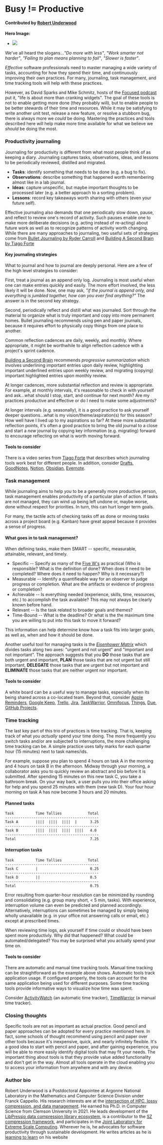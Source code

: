 # Busy != Productive

#### Contributed by [Robert Underwood](https://robertu94.github.io)

**Hero Image:**
 
- <img src='../../images/Blog_2303_Organization_A.png' />

We've all heard the slogans...*"Do more with less"*, *"Work smarter not harder"*, *"Failing to plan means planning to fail"*, *"Slower is faster"*.

*Effective* software professionals need to master managing a wide variety of tasks, accounting for how they spend their time, and continuously improving their own practices.
For many, journaling, task management, and time tracking tools will help with these practices.

However, as David Sparks and Mike Schmitz, hosts of the [Focused podcast](https://www.relay.fm/focused) put it, "life is about more than cranking widgets".
The goal of these tools is not to enable getting more done (they probably will), but to enable people to be better stewards of their time and resources.
While it may be satisfying to write another unit test, release a new feature, or resolve a stubborn bug, there is always more we *could* be doing.
Mastering the practices and tools described here will help make more time available for what we believe we *should* be doing the most.

### Productivity journaling

Journaling for productivity is different from what most people think of as keeping a diary.
Journaling captures tasks, observations, ideas, and lessons to be periodically reviewed, distilled and migrated.

* **Tasks**: identify something that needs to be done (e.g. a bug to fix).
* **Observations**: describe something that happened worth remembering almost like in a lab journal.
* **Ideas**: capture unspecific, but maybe important thoughts to be processed later (e.g. a better approach to a sorting problem).
* **Lessons**: record key takeaways worth sharing with others (even your future self).

Effective  journaling also demands that one periodically slow down, pause, and reflect to review one's record of activity.
Such pauses enable one to make more deliberate decisions (e.g. acting instead of re-acting) about future work as well as to recognize patterns of activity worth changing.
While there are many approaches to journaling, two useful sets of strategies come from [Bullet Journaling by Ryder Carroll](https://bulletjournal.com/) and [Building A Second Brain by Tiago Forte](https://www.buildingasecondbrain.com/)

#### Key journaling strategies

What to journal and how to journal are deeply personal.
Here are a few of the high level strategies to consider:

First, treat a journal as an append only log.
Journaling is most useful when one can make entries quickly and easily.
The more effort involved, the less likely it will be done.
Now, one may ask, *"if the journal is append only, and everything is jumbled together, how can you ever find anything?"*
The answer is in the second key strategy.

Second, periodically reflect and distill what was journaled.
Sort through the material to organize what is truly important and copy into more permanent homes.
Bullet journaling recommends using pen and paper journals, because it requires effort to physically copy things from one place to another.

Common reflection cadences are daily, weekly, and monthly.
Where appropriate, it might be worthwhile to align reflection cadence with a project's sprint cadence.

[Building a Second Brain](https://www.buildingasecondbrain.com/) recommends *progressive summarization* which involves underlining important entries upon daily review, highlighting important underlined entries upon weekly review, and migrating (copying) important highlighted entries upon monthly review.

At longer cadences, more substantial reflection and review is appropriate.
For example, at monthly intervals, it's reasonable to check in with yourself and ask...what should I stop, start, and continue for next month?
Are my practices productive and effective or do I need to make some adjustments?

At longer intervals (e.g. seasonally), it is a good practice to ask yourself deeper questions...what is my vision/theme/aspiration(s) for this season?
How well have I lived up to my aspirations so far?
At these more substantial reflection points, it's often a good practice to bring the old journal to a close and start a *new* journal by copying key information (e.g. migrating) forward to encourage reflecting on what is worth moving forward.

#### Tools to consider

There is a video series from [Tiago Forte](https://www.youtube.com/playlist?list=PLVNXAaej57W7fbYoc_XJ0bA0T3k_Ye-Q2) that describes which journaling tools work best for different people.
In addition, consider [Drafts](https://getdrafts.com/), [GoodNotes](https://www.goodnotes.com/), [Notion](https://www.notion.so/), [Obsidian](https://obsidian.md/), [Evernote](https://evernote.com/).

### Task management

While journaling aims to help *you* to be a generally more productive person, task management enables productivity of a particular plan of action.
If tasks are not managed, they can wind up being left undone or, maybe worse, done without respect for priorities.
In turn, this can hurt longer term goals.

For many, the tactile acts of checking tasks off as done or moving tasks across a project board (e.g. Kanban) have great appeal because it provides a sense of progress.

#### What goes in to task management?

When defining tasks, make them SMART -- specific, measurable, attainable, relevant, and timely.

* Specific -- Specify as many of the [Five W's](https://en.wikipedia.org/wiki/Five_Ws) as practical (Who is responsible? What is the definition of done? When does it need to be completed? Where does it need to happen? Why is it necessary?)
* Measurable -- Identify a quantifieable way for an observer to judge progress or completion. What are the artifacts or evidence of progress or completion?
* Achievable -- Is everything needed (experience, skills, time, resources, etc.) to accomplish the task available? This may not always be clearly known before hand.
* Relevant -- Is the task related to broader goals and themes?
* Time-Bound -- What is the deadline? Or what is the the maximum time you are willing to put into this task to move it forward?

This information can help determine know how a task fits into larger goals, as well as, when and how it should be done.

Another useful tool for managing tasks is the [*Eisenhower Matrix*](https://en.wikipedia.org/wiki/First_Things_First_(book)) which divides tasks along two axes: "urgent and not urgent" and "important and not important".
The approach suggests that you **DO** those tasks that are both urgent and important, **PLAN** those tasks that are not urgent but still important, **DELEGATE** those tasks that are urgent but not important and **ELIMINATE** those tasks that are neither urgent nor important.

#### Tools to consider

A white board can be a useful way to manage tasks, especially when its being shared across a co-located team.
Beyond that, consider [Apple Reminders](https://support.apple.com/en-us/HT205890), [Google Keep](https://keep.google.com/), [Trello](https://trello.com/), [Jira](https://www.atlassian.com/software/jira), [TaskWarrior](https://taskwarrior.org/), [Omnifocus](https://www.omnigroup.com/omnifocus), [Things](https://culturedcode.com/things/), [Due](https://www.dueapp.com/), [GitHub Projects](https://github.blog/2022-07-21-tips-tricks-for-using-github-projects-for-personal-productivity/).

### Time tracking

The last key part of this trio of practices is time tracking.
That is, keeping track of what you _actually_ spend your time doing. 
The more frequently you switch tasks and/or are subjected to interruptions, the more challenging time tracking can be.
A simple practice uses tally marks for each quarter hour (15 minutes) next to task names/ids.

For example, suppose you plan to spend 4 hours on task A in the morning and 4 hours on task B in the afternoon.
Midway through your morning, a collaborator asks you to quickly review an abstract and bio before it is submitted.
After spending 15 minutes on this new task C, you take a bathroom break.
On your way back, a user pulls you into their office asking for help and you spend 25 minutes with them (new task D).
Your four hour morning on task A has now become 3 hours and 20 minutes.

#### Planned tasks

```
Task          Time Tallies            Total 
-------------------------------------------
Task A        ||||  ||||  ||||  |      3.25 
-------------------------------------------
Task B        ||||  ||||  ||||  ||||   4.0 
-------------------------------------------
Total                                  7.25
```
#### Interruption tasks

```
Task          Time Tallies            Total 
-------------------------------------------
Task C        |                        0.25
-------------------------------------------
Task D        ||                       0.5
-------------------------------------------
Total                                  0.75
```

Error resulting from quarter-hour resolution can be minimized by rounding and consolidating (e.g. group many short, < 5 min, tasks).
With experience, interruption volume can even be predicted and planned accordingly.
Alternatively, interruptions can sometimes be managed by simply being wholly unavailable (e.g. in your office not answering calls or email, etc.) except at prescribed times.

When reviewing time logs, ask yourself if time could or should have been spent more productivly.
Why did that happened?
What could be automated/delegated?
You may be surprised what you actually spend your time on.

#### Tools to consider

There are automatic and manual time tracking tools.
Manual time tracking can be straightforward as the example above shows.
Automatic tools track application usage. If configured properly, the tools can account for the same application being used for different purposes.
Some time tracking tools provide informative ways to visualize how time was spent.

Consider [ActivityWatch](https://activitywatch.net/) (an automatic time tracker), [TimeWarrior](https://timewarrior.net/) (a manual time tracker).

### Closing thoughts

Specific tools are not as important as actual practice.
Good pencil and paper approaches can be adopted for every practice mentioned here.
In fact, some schools of thought recommend using pencil and paper over other tools because it's inexpensive, quick, and nearly infinitely flexible.
It's a good idea to start with pencil and paper, and after gaining experience, you will be able to more easily identify digital tools that may fit your needs.
The important thing about tools is that they provide value added functionality and don't get in the way.
Almost all tools operate in the cloud enabling you to access your information from anywhere and with any device.

### Author bio

Robert Underwood is a Postdoctoral Appointee at Argonne National Laboratory in the Mathematics and Computer Science Division under Franck Cappello.
His research interests are at the [intersection of HPC, lossy compression, and data management](http://robertu94.github.io/about).
He earned his Ph.D. in Computer Science from Clemson University in 2021.
He leads development of the [LibPressio data compression library ecosystem](http://robertu94.github.io/libpressio), is a contributor to the [SZ compression framework](http://szcompressor.org/), and participates in the [Joint Laboratory for Extreme Scale Computing](https://jlesc.github.io/).
Wherever he is, he advocates for software productivity through sustainable development.
He writes articles as he is [learning to learn](http://robertu94.github.io/learning.html) on his website

<!---
Publish: Yes
Categories: Better Skills
Topics: Personal Productivity and Sustainability
--->

